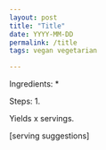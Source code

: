 ```yaml
---
layout: post
title: "Title"
date: YYYY-MM-DD
permalink: /title
tags: vegan vegetarian

---
```


Ingredients:
  * 

Steps:
  1. 

Yields x servings.

[serving suggestions]

